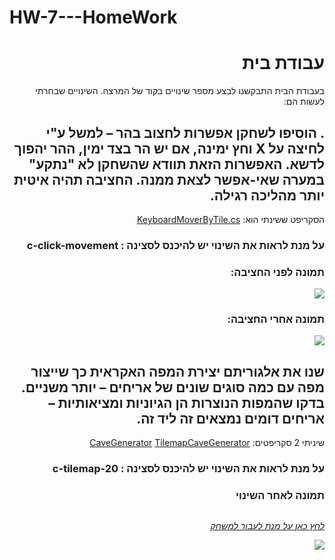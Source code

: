 # HW-7---HomeWork

<div dir="rtl" lang="he">

# עבודת בית
  בעבודת הבית התבקשנו לבצע מספר שינויים בקוד של המרצה.
  השינויים שבחרתי לעשות הם:
  

  
## . הוסיפו לשחקן אפשרות לחצוב בהר – למשל ע"י לחיצה על X וחץ ימינה, אם יש הר בצד ימין, ההר יהפוך לדשא. האפשרות הזאת תוודא שהשחקן לא "נתקע" במערה שאי-אפשר לצאת ממנה. החציבה תהיה איטית יותר מהליכה רגילה.
  
  הסקריפט ששינתי הוא:
  [KeyboardMoverByTile.cs]()
  
  ### על מנת לראות את השינוי יש להיכנס לסצינה : c-click-movement
  
  ### תמונה לפני החציבה:
  
  ![](https://github.com/S-K-Game/HW5-IceTower/blob/master/Assets/Images/game%20pic.PNG)
  
  ### תמונה אחרי החציבה:
  
  ![](https://github.com/S-K-Game/HW5-IceTower/blob/master/Assets/Images/game%20pic.PNG)
  
  
  
  ## שנו את אלגוריתם יצירת המפה האקראית כך שייצור מפה עם כמה סוגים שונים של אריחים – יותר משניים. בדקו שהמפות הנוצרות הן הגיוניות ומציאותיות – אריחים דומים נמצאים זה ליד זה.
  
  שיניתי 2 סקריפטים:
  [CaveGenerator]()
  [TilemapCaveGenerator]()
  
  ### על מנת לראות את השינוי יש להיכנס לסצינה : c-tilemap-20
  
  ### תמונה לאחר השינוי
  
  
  
  ## 
  
  
  
  

  
  
[*לחץ כאן על מנת לעבור למשחק*](https://sivan-koral.itch.io/ice) 


![](https://github.com/S-K-Game/HW5-IceTower/blob/master/Assets/Images/game%20pic.PNG)

</div>
